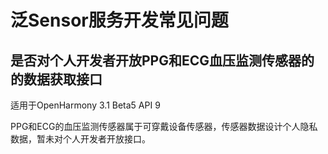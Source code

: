 # 泛Sensor服务开发常见问题

## 是否对个人开发者开放PPG和ECG血压监测传感器的的数据获取接口

适用于OpenHarmony 3.1 Beta5  API 9

PPG和ECG的血压监测传感器属于可穿戴设备传感器，传感器数据设计个人隐私数据，暂未对个人开发者开放接口。

